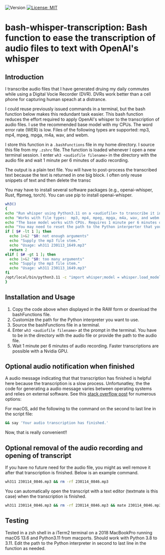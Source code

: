 ![Version](https://img.shields.io/static/v1?label=bash-whisper-transcription&message=0.2&color=brightcolor)
[![License: MIT](https://img.shields.io/badge/License-MIT-blue.svg)](https://opensource.org/licenses/MIT)


# bash-whisper-transcription: Bash function to ease the transcription of audio files to text with OpenAI's whisper

## Introduction
I transcribe audio files that I have generated druing my daily commutes while using a Digital Vocie Recorder (DVR).
DVRs work better than a cell phone for capturing human speach at a distrance.

I could reuse previously issued commands in a terminal, but the bash function below makes this redundant task easier.
This bash function reduces the effort required to apply OpenAI's whisper to the transcription of audio files.
I use the recommended base model with my CPUs.
The word error rate (WER) is low.
Files of the following types are supported: mp3, mp4, mpeg, mpga, m4a, wav, and webm.

I store this function in a `.bashFunctions` file in my home directory.
I source this file from my `.zshrc` file.
The function is loaded whenever I open a new terminal session.
I enter `wh3 <audiofile filename>` in the directory with the audio file and wait 1 minute per 6 minutes of audio recording.

The output is a plain text file.
You will have to post-process the transcribed text because the text is returned in one big block.
I often only reuse snippets of text and then delete the transc

You may have to install several software packages (e.g., openai-whisper, Rust, ffpmeg, torch).
You can use pip to install openai-whisper.

```bash
wh3()
{
echo "Run whisper using Python3.11 on a <audiofile> to transcribe it into text."
echo "Works with file types:  mp3, mp4, mpeg, mpga, m4a, wav, and webm."
echo "The base model works with CPUs. Requires 1 minute per 6 minutes of audio."
echo "You may need to reset the path to the Python interperter that you want to use."
if [ $# -lt 1 ]; then
  echo 1>&2 "$0: not enough arguments"
  echo "Supply the mp3 file stem."
  echo "Usage: wh311 230113_1649.mp3"
  return 2
elif [ $# -gt 1 ]; then
  echo 1>&2 "$0: too many arguments"
  echo "Supply the mp3 file stem."
  echo "Usage: wh311 230113_1649.mp3"
fi
/opt/local/bin/python3.11 -c "import whisper;model = whisper.load_model('base');result = model.transcribe('$1');print(result['text'])" > $1.txt
}
```

## Installation and Usage
1. Copy the code above when displayed in the RAW form or download the bashFunctions file.
2. Customize the path for the Python interpreter you want to use.
3. Source the bashFunctions file in a terminal.
4. Enter `wh3 <audiofile filename>` at the prompt in the terminal. You have to be in the directory with the audio file or provide the path to the audio file.
5. Wait 1 minute per 6 minutes of audio recording. Faster transcriptions are possible with a Nvidia GPU.

## Optional audio notification when finished
A audio message indicating that that transcription has finished is helpful here because the transcription is a slow process.
Unfortunatley, the the code for generating a audio message varies between operating systems and relies on external software.
See this [stack overflow post](https://stackoverflow.com/questions/16573051/sound-alarm-when-code-finishes) for numerous options: 

For macOS, add the following to the command on the second to last line in the script file:

```bash
&& say 'Your audio transcription has finished.'
```
Now, that is really convenient!!

## Optional removal of the audio recording and opening of transcript

If you have no future need for the audio file, you might as well remove it after that transcription is finished.
Below is an example command.

```bash
wh311 230114_0846.mp3 && rm -rf 230114_0846.mp3
```

You can automatically open the transcript with a text editor (textmate is this case) when the transcription is finished.

```bash
wh311 230114_0846.mp3 && rm -rf 230114_0846.mp3 && mate 230114_0846.mp3.txt &
```

   
## Testing
Tested in a zsh shell in a iTerm2 terminal on a 2018 MacBookPro running macOS 13.6 and Python3.11 from macports. 
Should work with Python 3.8 to 3.11. 
Edit the path to the Python interpreter in second to last line in the function as needed.

